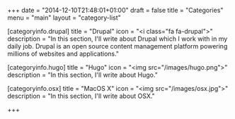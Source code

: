 +++
date = "2014-12-10T21:48:01+01:00"
draft = false
title = "Categories"
menu = "main"
layout = "category-list"

[categoryinfo.drupal]
  title = "Drupal"
  icon = "<i class=\"fa fa-drupal\"></i>"
  description = "In this section, I'll write about Drupal which I work with in my daily job. Drupal is an open source content management platform powering millions of websites and applications."

[categoryinfo.hugo]
  title = "Hugo"
  icon = "<img src=\"/images/hugo.png\"></img>"
  description = "In this section, I'll write about Hugo."

[categoryinfo.osx]
  title = "MacOS X"
   icon = "<img src=\"/images/osx.jpg\"></img>"
  description = "In this section, I'll write about OSX."

+++
